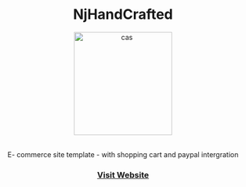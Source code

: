 <h1 align="center">NjHandCrafted</h1>

<div align="center">
  <a href="https://www.njhandcrafted.com">
    <img width="200" height="210" alt="cas" src="https://user-images.githubusercontent.com/76784461/191317471-d5e9fde2-6294-4e5e-afe9-3308fb09a543.png">
  </a>
  <p align="center">
    <br>
    E- commerce site template - with shopping cart and paypal intergration
    <br>
    </p>
  <a href="https://www.njhandcrafted.com">
    <h3>Visit Website</h3>
       </a>
 </div>
    
